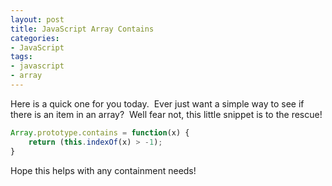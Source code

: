 ```yaml
---
layout: post
title: JavaScript Array Contains
categories:
- JavaScript
tags:
- javascript
- array
---
```

Here is a quick one for you today.  Ever just want a simple way to see if there is an item in an array?  Well fear not, this little snippet is to the rescue!


```js
Array.prototype.contains = function(x) {
    return (this.indexOf(x) > -1);
}
```

<!--more-->

Hope this helps with any containment needs!
